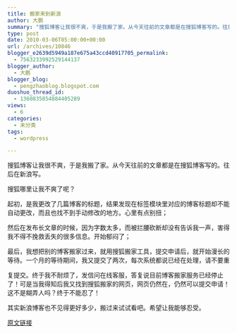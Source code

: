 ```yaml
---
title: 搬家来到新浪
author: 大鹏
summary: "搜狐博客让我很不爽，于是我搬了家。从今天往前的文章都是在搜狐博客写的。往后在新浪写。"
type: post
date: 2010-03-06T05:00:00+00:00
url: /archives/10846
blogger_e2639d5949a187e675a43ccd40917705_permalink:
  - 7563233992529144137
blogger_author:
  - 大鹏
blogger_blog:
  - pengzhaoblog.blogspot.com
duoshuo_thread_id:
  - 1360835854884405289
views:
  - 6
categories:
  - 未分类
tags:
  - wordpress

---
```

搜狐博客让我很不爽，于是我搬了家。从今天往前的文章都是在搜狐博客写的。往后在新浪写。

搜狐哪里让我不爽了呢？

起初，是我更改了几篇博客的标题，结果发现在标签模块里对应的博客标题却不能自动更改，而且也找不到手动修改的地方。心里有点别扭；

然后在发布长文章的时候，因为字数太多，而被拦腰砍断却没有告诉我一声，害得我不得不挽救丢失的很多信息。开始郁闷了；

最后，我想把别的博客搬家过来，就用搜狐搬家工具，提交申请后，就开始漫长的等待。一个月的等待期间，我又提交了两次，每次系统都说已经在处理，请不要重
  
复提交。终于我不耐烦了，发信问在线客服，答复说目前博客搬家服务已经停止了！可是当我得知后我又找到搜狐搬家的网页，网页仍然在，仍然可以提交申请！这不是糊弄人吗？终于不能忍了！

其实新浪博客也不见得更好多少，搬过来试试看吧。希望让我能够忍受。

[原文链接](http://dapengde.com/archives/10846)

